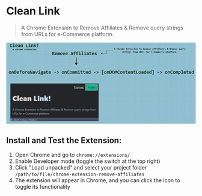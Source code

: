 # Clean Link

> A Chrome Extension to Remove Affiliates & Remove query strings from URLs for e-Commerce platform.

![alt text](screenshots/cleanlink.png)

## Install and Test the Extension:

1. Open Chrome and go to `chrome://extensions/`
1. Enable Developer mode (toggle the switch at the top right)
1. Click "Load unpacked" and select your project folder `/path/to/file/chrome-extension-remove-affiliates`
1. The extension will appear in Chrome, and you can click the icon to toggle its functionality


